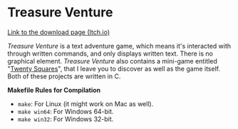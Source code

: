 # Treasure Venture

[Link to the download page (Itch.io)](https://lycorisdev.itch.io/treasure-venture)  

*Treasure Venture* is a text adventure game, which means it's interacted with 
through written commands, and only displays written text. There is no graphical 
element. *Treasure Venture* also contains a mini-game entitled 
"[Twenty Squares](https://github.com/LycorisDev/c_game_twenty-squares)", that I 
leave you to discover as well as the game itself. Both of these projects are 
written in C.  

**Makefile Rules for Compilation**
- `make`: For Linux (it might work on Mac as well).
- `make win64`: For Windows 64-bit.
- `make win32`: For Windows 32-bit.
